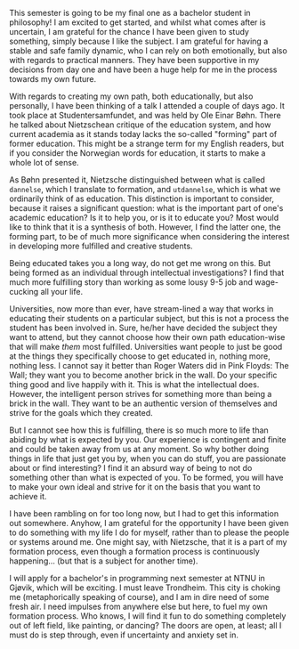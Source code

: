 This semester is going to be my final one as a bachelor student in philosophy! I am excited to get started, and whilst what comes after is uncertain, I am grateful for the chance I have been given to study something, simply because I like the subject. I am grateful for having a stable and safe family dynamic, who I can rely on both emotionally, but also with regards to practical manners. They have been supportive in my decisions from day one and have been a huge help for me in the process towards my own future.

With regards to creating my own path, both educationally, but also personally, I have been thinking of a talk I attended a couple of days ago. It took place at Studentersamfundet, and was held by Ole Einar Bøhn. There he talked about Nietzschean critique of the education system, and how current academia as it stands today lacks the so-called "forming" part of former education. This might be a strange term for my English readers, but if you consider the Norwegian words for education, it starts to make a whole lot of sense.

As Bøhn presented it, Nietzsche distinguished between what is called `dannelse`, which I translate to formation, and `utdannelse`, which is what we ordinarily think of as education. This distinction is important to consider, because it raises a significant question: what is the important part of one's academic education? Is it to help you, or is it to educate you? Most would like to think that it is a synthesis of both. However, I find the latter one, the forming part, to be of much more significance when considering the interest in developing more fulfilled and creative students.

Being educated takes you a long way, do not get me wrong on this. But being formed as an individual through intellectual investigations? I find that much more fulfilling story than working as some lousy 9-5 job and wage-cucking all your life.

Universities, now more than ever, have stream-lined a way that works in educating their students on a particular subject, but this is not a process the student has been involved in. Sure, he/her have decided the subject they want to attend, but they cannot choose how their own path education-wise that will make _them_ most fulfilled. Universities want people to just be good at the things they specifically choose to get educated in, nothing more, nothing less. I cannot say it better than Roger Waters did in Pink Floyds: The Wall; they want you to become another brick in the wall. Do your specific thing good and live happily with it. This is what the intellectual does. However, the intelligent person strives for something more than being a brick in the wall. They want to be an authentic version of themselves and strive for the goals which they created.

But I cannot see how this is fulfilling, there is so much more to life than abiding by what is expected by you. Our experience is contingent and finite and could be taken away from us at any moment. So why bother doing things in life that just get you by, when you can do stuff, you are passionate about or find interesting? I find it an absurd way of being to not do something other than what is expected of you. To be formed, you will have to make your own ideal and strive for it on the basis that you want to achieve it.

I have been rambling on for too long now, but I had to get this information out somewhere. Anyhow, I am grateful for the opportunity I have been given to do something with my life I do for myself, rather than to please the people or systems around me. One might say, with Nietzsche, that it is a part of my formation process, even though a formation process is continuously happening... (but that is a subject for another time).

I will apply for a bachelor's in programming next semester at NTNU in Gjøvik, which will be exciting. I must leave Trondheim. This city is choking me (metaphorically speaking of course), and I am in dire need of some fresh air. I need impulses from anywhere else but here, to fuel my own formation process. Who knows, I will find it fun to do something completely out of left field, like painting, or dancing? The doors are open, at least; all I must do is step through, even if uncertainty and anxiety set in.
